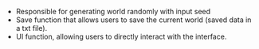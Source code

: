 - Responsible for generating world randomly with input seed
- Save function that allows users to save the current world (saved data in a txt file).
- UI function, allowing users to directly interact with the interface.